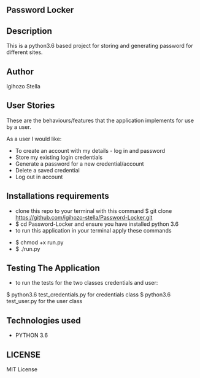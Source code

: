 ## Password Locker

## Description

This is a python3.6 based project for storing and generating password for different sites.

## Author

Igihozo Stella

## User Stories

These are the behaviours/features that the application implements for use by a user.

As a user I would like:

* To create an account with my details - log in and password
* Store my existing login credentials 
* Generate a password for a new credential/account
* Delete a saved credential
* Log out in account

## Installations requirements

- clone this repo to your terminal with this command $ git clone https://github.com/igihozo-stella/Password-Locker.git
- $ cd Password-Locker and ensure you have installed python 3.6
- to run this application in your terminal apply these commands
* $ chmod +x run.py
* $ ./run.py

## Testing The Application

* to run the tests for the two classes credentials and user:

$ python3.6 test_credentials.py for credentials class
$ python3.6 test_user.py for the user class

## Technologies used

- PYTHON 3.6

## LICENSE

MIT License
